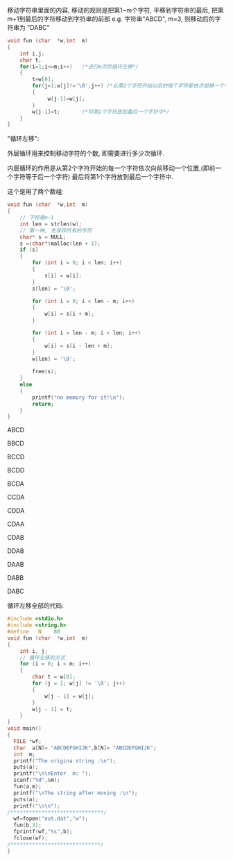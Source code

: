 
移动字符串里面的内容, 移动的规则是把第1~m个字符, 平移到字符串的最后, 把第m+1到最后的字符移动到字符串的前部
e.g.
字符串"ABCD", m=3, 则移动后的字符串为 "DABC"

```c++
void fun (char  *w,int  m)
{
	int i,j;
  	char t;
  	for(i=1;i<=m;i++)   /*进行m次的循环左移*/
    {
        t=w[0];
     	for(j=1;w[j]!='\0';j++) /*从第2个字符开始以后的每个字符都依次前移一个字符*/
     	{
        	 w[j-1]=w[j];
     	}
     	w[j-1]=t; 		/*将第1个字符放到最后一个字符中*/
    }
}
```

"循环左移":

外层循环用来控制移动字符的个数, 即需要进行多少次循环.

内层循环的作用是从第2个字符开始的每一个字符依次向前移动一个位置,(即前一个字符等于后一个字符) 最后将第1个字符放到最后一个字符中.







这个是用了两个数组:

```c
void fun (char  *w,int  m)
{
	// 下标是m-1
	int len = strlen(w);
	// 第一种, 先保存所有的字符
	char* s = NULL;
	s =(char*)malloc(len + 1);
	if (s)
	{
		for (int i = 0; i < len; i++)
		{
			s[i] = w[i];
		}
		s[len] = '\0';

		for (int i = 0; i < len - m; i++)
		{
			w[i] = s[i + m];
		}

		for (int i = len - m; i < len; i++)
		{
			w[i] = s[i - len + m];
		}
		w[len] = '\0';
		
		free(s);
	}
	else
	{
		printf("no memory for it!\n");
		return;
	}
}
```



ABCD

BBCD

BCCD

BCDD

BCDA



CCDA

CDDA

CDAA

CDAB



DDAB

DAAB

DABB

DABC





循环左移全部的代码:

```c
#include <stdio.h>
#include <string.h>
#define   N    80
void fun (char  *w,int  m)
{
	int i, j;
	// 循环左移的方式
	for (i = 0; i < m; i++)
	{
		char t = w[0];
		for (j = 1; w[j] != '\0'; j++)
		{
			w[j - 1] = w[j];
		}
		w[j - 1] = t;
	}
}
void main()
{
  FILE *wf;
  char  a[N]= "ABCDEFGHIJK",b[N]= "ABCDEFGHIJK";
  int  m;
  printf("The origina string :\n");
  puts(a);
  printf("\n\nEnter  m: ");
  scanf("%d",&m);
  fun(a,m);
  printf("\nThe string after moving :\n");
  puts(a);
  printf("\n\n");
/******************************/
  wf=fopen("out.dat","w");
  fun(b,3);
  fprintf(wf,"%s",b);
  fclose(wf);
/*****************************/
}
```



